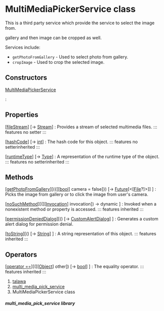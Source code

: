 
<div>

# MultiMediaPickerService class

</div>


This is a third party service which provide the service to select the
image from.

gallery and then image can be cropped as well.

Services include:

-   `getPhotoFromGallery` - Used to select photo from gallery.
-   `cropImage` - Used to crop the selected image.



## Constructors

[MultiMediaPickerService](../services_third_party_service_multi_media_pick_service/MultiMediaPickerService/MultiMediaPickerService.html)

:   



## Properties

[[fileStream](../services_third_party_service_multi_media_pick_service/MultiMediaPickerService/fileStream.html)] [→ [Stream](https://api.flutter.dev/flutter/dart-core/Stream-class.html)]
:   Provides a stream of selected multimedia files.
    ::: features
    no setter
    :::

[[hashCode](https://api.flutter.dev/flutter/dart-core/Object/hashCode.html)] [→ [int](https://api.flutter.dev/flutter/dart-core/int-class.html)]
:   The hash code for this object.
    ::: features
    no setterinherited
    :::

[[runtimeType](https://api.flutter.dev/flutter/dart-core/Object/runtimeType.html)] [→ [Type](https://api.flutter.dev/flutter/dart-core/Type-class.html)]
:   A representation of the runtime type of the object.
    ::: features
    no setterinherited
    :::



## Methods

[[getPhotoFromGallery](../services_third_party_service_multi_media_pick_service/MultiMediaPickerService/getPhotoFromGallery.html)][({[[[bool](https://api.flutter.dev/flutter/dart-core/bool-class.html)] camera = false]}) [→ [Future](https://api.flutter.dev/flutter/dart-core/Future-class.html)[\<[[File](https://api.flutter.dev/flutter/dart-io/File-class.html)?]\>]] ]
:   Picks the image from gallery or to click the image from user\'s
    camera.

[[noSuchMethod](https://api.flutter.dev/flutter/dart-core/Object/noSuchMethod.html)][([[[Invocation](https://api.flutter.dev/flutter/dart-core/Invocation-class.html)] invocation]) → dynamic ]
:   Invoked when a nonexistent method or property is accessed.
    ::: features
    inherited
    :::

[[permissionDeniedDialog](../services_third_party_service_multi_media_pick_service/MultiMediaPickerService/permissionDeniedDialog.html)][() [→ [CustomAlertDialog](../widgets_custom_alert_dialog/CustomAlertDialog-class.html)] ]
:   Generates a custom alert dialog for permission denial.

[[toString](https://api.flutter.dev/flutter/dart-core/Object/toString.html)][() [→ [String](https://api.flutter.dev/flutter/dart-core/String-class.html)] ]
:   A string representation of this object.
    ::: features
    inherited
    :::



## Operators

[[operator ==](https://api.flutter.dev/flutter/dart-core/Object/operator_equals.html)][([[[Object](https://api.flutter.dev/flutter/dart-core/Object-class.html)] other]) [→ [bool](https://api.flutter.dev/flutter/dart-core/bool-class.html)] ]
:   The equality operator.
    ::: features
    inherited
    :::







1.  [talawa](../index.html)
2.  [multi_media_pick_service](../services_third_party_service_multi_media_pick_service/)
3.  MultiMediaPickerService class

##### multi_media_pick_service library







